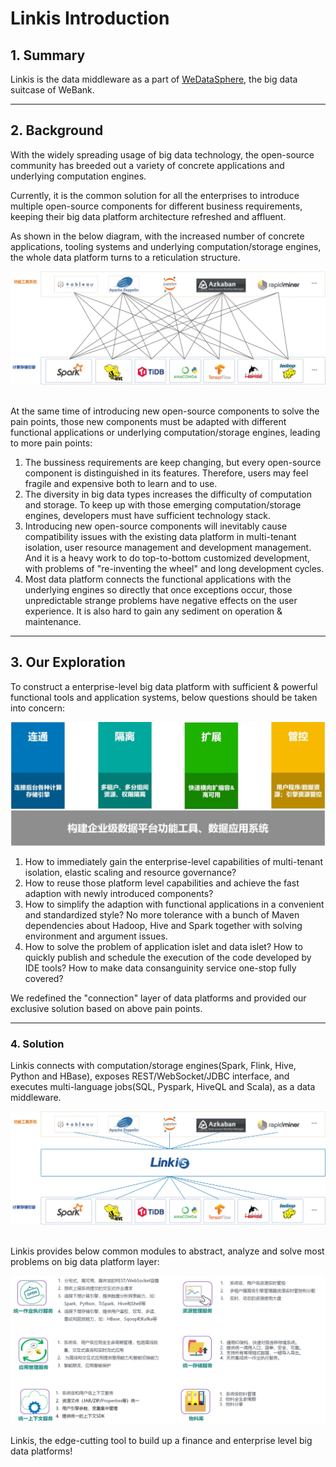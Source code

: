 # Linkis Introduction

## 1. Summary

Linkis is the data middleware as a part of [WeDataSphere](https://github.com/WeBankFinTech/WeDataSphere), the big data suitcase of WeBank.

----

## 2. Background

With the widely spreading usage of big data technology, the open-source community has breeded out a variety of concrete applications and underlying computation engines.

Currently, it is the common solution for all the enterprises to introduce multiple open-source components for different business requirements, keeping their big data platform architecture refreshed and affluent.

As shown in the below diagram, with the increased number of concrete applications, tooling systems and underlying computation/storage engines, the whole data platform turns to a reticulation structure.
<br>

![Original big data ecosystem diagram](docs/zh_CN/images/ch3/原大数据生态图.jpg)

<br>
At the same time of introducing new open-source components to solve the pain points, those new components must be adapted with different functional applications or underlying computation/storage engines, leading to more pain points:

1. The bussiness requirements are keep changing, but every open-source component is distinguished in its features. Therefore, users may feel fragile and expensive both to learn and to use.
2. The diversity in big data types increases the difficulty of computation and storage. To keep up with those emerging computation/storage engines, developers must have sufficient technology stack.
3. Introducing new open-source components will inevitably cause compatibility issues with the existing data platform in multi-tenant isolation, user resource management and development management. And it is a heavy work to do top-to-bottom customized development, with problems of "re-inventing the wheel" and long development cycles.
4. Most data platform connects the functional applications with the underlying engines so directly that once exceptions occur, those unpredictable strange problems have negative effects on the user experience. It is also hard to gain any sediment on operation & maintenance.


----

## 3. Our Exploration

To construct a enterprise-level big data platform with sufficient & powerful functional tools and application systems, below questions should be taken into concern:
<br>

![Questions to concern](docs/zh_CN/images/ch3/要解决的问题.jpg)
<br>

1. How to immediately gain the enterprise-level capabilities of multi-tenant isolation, elastic scaling and resource governance?
2. How to reuse those platform level capabilities and achieve the fast adaption with newly introduced components?
3. How to simplify the adaption with functional applications in a convenient and standardized style? No more tolerance with a bunch of Maven dependencies about Hadoop, Hive and Spark together with solving environment and argument issues.
4. How to solve the problem of application islet and data islet? How to quickly publish and schedule the execution of the code developed by IDE tools? How to make data consanguinity service one-stop fully covered?

We redefined the "connection" layer of data platforms and provided our exclusive solution based on above pain points.


----

### 4. Solution

Linkis connects with computation/storage engines(Spark, Flink, Hive, Python and HBase), exposes REST/WebSocket/JDBC interface, and executes multi-language jobs(SQL, Pyspark, HiveQL and Scala), as a data middleware.


![Solution](docs/zh_CN/images/ch3/解决方案.jpg)

<br>
Linkis provides below common modules to abstract, analyze and solve most problems on big data platform layer:
<br>

![Functions and modules diagram](docs/zh_CN/images/ch3/功能模块图.png)

Linkis, the edge-cutting tool to build up a finance and enterprise level big data platforms!
